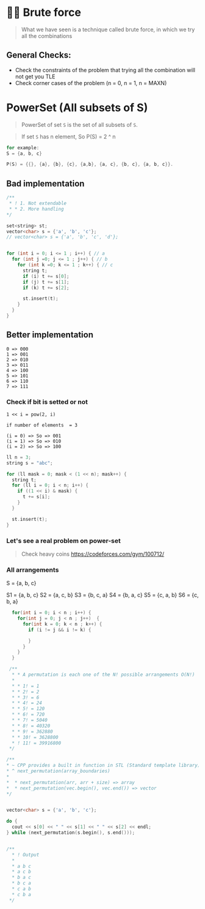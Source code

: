 # 🏃‍♂️ Brute force
> What we have seen is a technique called brute force, in which we try all the combinations

## General Checks:
  - Check the constraints of the problem that trying all the combination will not get you TLE
  - Check corner cases of the problem (n = 0, n = 1, n = MAXN)

# PowerSet (All subsets of S)
> PowerSet of set `S` is the set of all subsets of `S`.

> If set `S` has n element, So P(S) = 2 ^ n

```cpp
for example:
S = {a, b, c}

P(S) = {{}, {a}, {b}, {c}, {a,b}, {a, c}, {b, c}, {a, b, c}}.
```

## Bad implementation

```cpp
/**
 * ! 1. Not extendable
 * * 2. More handling
*/

set<string> st;
vector<char> s = {'a', 'b', 'c'};
// vector<char> s = {'a', 'b', 'c', 'd'};


for (int i = 0; i <= 1 ; i++) { // a
  for (int j =0; j <= 1 ; j++) { // b
    for (int k =0; k <= 1 ; k++) { // c
      string t;
      if (i) t += s[0];
      if (j) t += s[1];
      if (k) t += s[2];

      st.insert(t);
    }
  }
}
```

## Better implementation


```
0 => 000
1 => 001
2 => 010
3 => 011
4 => 100
5 => 101
6 => 110
7 => 111

```
### Check if bit is setted or not

```
1 << i = pow(2, i)

if number of elements  = 3

(i = 0) => So => 001
(i = 1) => So => 010
(i = 2) => So => 100
```

```cpp
ll n = 3;
string s = "abc";

for (ll mask = 0; mask < (1 << n); mask++) {
  string t;
  for (ll i = 0; i < n; i++) {
    if ((1 << i) & mask) {
      t += s[i];
    }
  }

  st.insert(t);
}
```

### Let's see a real problem on power-set
> Check heavy coins https://codeforces.com/gym/100712/




### All arrangements

S = {a, b, c}

S1 = {a, b, c}
S2 = {a, c, b}
S3 = {b, c, a}
S4 = {b, a, c}
S5 = {c, a, b}
S6 = {c, b, a}


```cpp
  for(int i = 0; i < n ; i++) {
    for(int j = 0; j < n ; j++)  {
      for(int k = 0; k < n ; k++) {
        if (i != j && i != k) {

        }
      }
    }
  }
```


```cpp
 /**
  * * A permutation is each one of the N! possible arrangements O(N!)
  * 
  * * 1! = 1
  * * 2! = 2
  * * 3! = 6
  * * 4! = 24
  * * 5! = 120
  * * 6! = 720
  * * 7! = 5040
  * * 8! = 40320
  * * 9! = 362880
  * * 10! = 3628800
  * ! 11! = 39916800
 */
```
```cpp
/**
* ~ CPP provides a built in function in STL (Standard template library)
* ^ next_permutation(array_boundaries)
*
*  * next_permutation(arr, arr + size) => array
*  * next_permutation(vec.begin(), vec.end()) => vector
*/


vector<char> s = {'a', 'b', 'c'};

do {
  cout << s[0] << " " << s[1] << " " << s[2] << endl;
} while (next_permutation(s.begin(), s.end()));


/**
  * ! Output
  * 
  * a b c
  * a c b
  * b a c
  * b c a
  * c a b
  * c b a
 */ 

```


